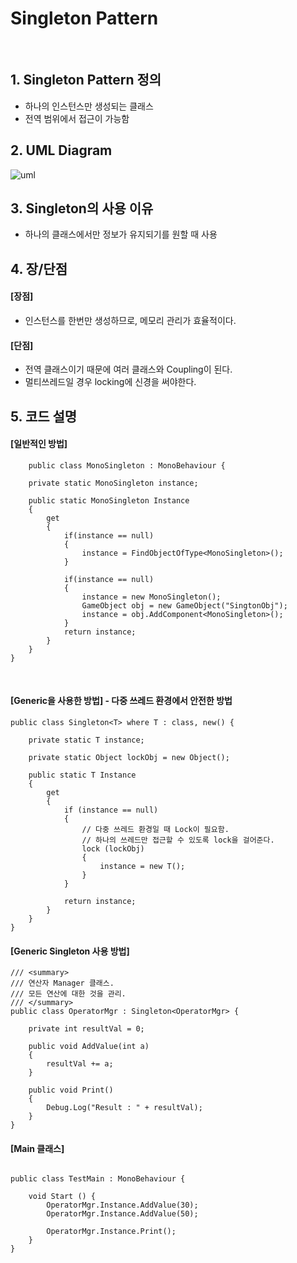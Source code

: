 # Singleton Pattern    

<br />

## 1. Singleton Pattern 정의
- 하나의 인스턴스만 생성되는 클래스
- 전역 범위에서 접근이 가능함

## 2. UML Diagram
![uml](http://java.boot.by/ocpjp7-upgrade/images/020101.gif)

## 3. Singleton의 사용 이유

- 하나의 클래스에서만 정보가 유지되기를 원할 때 사용

## 4. 장/단점

#### [장점]
- 인스턴스를 한번만 생성하므로, 메모리 관리가 효율적이다.

#### [단점]
- 전역 클래스이기 때문에 여러 클래스와 Coupling이 된다.
- 멀티쓰레드일 경우 locking에 신경을 써야한다.

## 5. 코드 설명

#### [일반적인 방법]

~~~~
	public class MonoSingleton : MonoBehaviour {

    private static MonoSingleton instance;

    public static MonoSingleton Instance
    {
        get
        {
            if(instance == null)
            {
                instance = FindObjectOfType<MonoSingleton>();
            }

            if(instance == null)
            {
                instance = new MonoSingleton();
                GameObject obj = new GameObject("SingtonObj");
                instance = obj.AddComponent<MonoSingleton>();
            }
            return instance;
        }
    }
}
~~~~
<br />

#### [Generic을 사용한 방법] - 다중 쓰레드 환경에서 안전한 방법

~~~~
public class Singleton<T> where T : class, new() {

    private static T instance;

    private static Object lockObj = new Object();

    public static T Instance
    {
        get
        {
            if (instance == null)
            {
                // 다중 쓰레드 환경일 때 Lock이 필요함.
                // 하나의 쓰레드만 접근할 수 있도록 lock을 걸어준다.
                lock (lockObj)
                {
                    instance = new T();
                }
            }

            return instance;
        }
    }
}
~~~~

#### [Generic Singleton 사용 방법]

~~~~
/// <summary>
/// 연산자 Manager 클래스.
/// 모든 연산에 대한 것을 관리.
/// </summary>
public class OperatorMgr : Singleton<OperatorMgr> {

    private int resultVal = 0;

    public void AddValue(int a)
    {
        resultVal += a;
    }

    public void Print()
    {
        Debug.Log("Result : " + resultVal);
    }
}
~~~~
#### [Main 클래스]

~~~~

public class TestMain : MonoBehaviour {

	void Start () {
        OperatorMgr.Instance.AddValue(30);
        OperatorMgr.Instance.AddValue(50);

        OperatorMgr.Instance.Print();
    }
}
~~~~